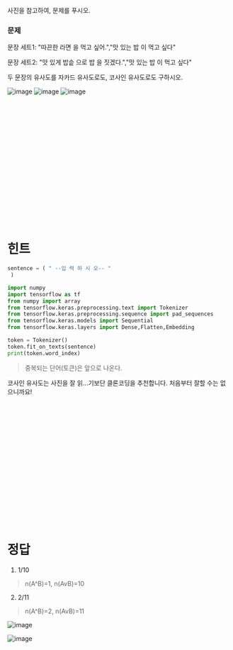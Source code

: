 사진을 참고하여, 문제를 푸시오.

### 문제
문장 세트1: "따끈한 라면 을 먹고 싶어.","맛 있는 밥 이 먹고 싶다"


문장 세트2: "맛 있게 밥솥 으로 밥 을 짓겠다.","맛 있는 밥 이 먹고 싶다"


두 문장의 유사도를 자카드 유사도로도, 코사인 유사도로도 구하시오.


![image](https://github.com/sejongsmarcle/2024_Winter_Ai_study/assets/128358741/c7d94319-10d3-4c05-88db-c01bdeaf65db)
![image](https://github.com/sejongsmarcle/2024_Winter_Ai_study/assets/128358741/10c7f79c-d9a9-4dae-81e7-8e642d5e8864)
![image](https://github.com/sejongsmarcle/2024_Winter_Ai_study/assets/128358741/bb924fe0-03c7-4032-8c16-15649c36cade)



<br/><br/>
<br/><br/>
<br/><br/>
<br/><br/>
<br/><br/>
<br/><br/>
<br/><br/>
<br/><br/>

# 힌트
```python
sentence = ( " --입 력 하 시 오-- "
 )

import numpy
import tensorflow as tf
from numpy import array
from tensorflow.keras.preprocessing.text import Tokenizer
from tensorflow.keras.preprocessing.sequence import pad_sequences
from tensorflow.keras.models import Sequential
from tensorflow.keras.layers import Dense,Flatten,Embedding

token = Tokenizer()
token.fit_on_texts(sentence)
print(token.word_index)

```
> 중복되는 단어(토큰)은 앞으로 나온다.


코사인 유사도는 사진을 잘 읽...기보단 클론코딩을 추천합니다. 처음부터 잘할 수는 없으니까요!

<br/><br/>
<br/><br/>
<br/><br/>
<br/><br/>
<br/><br/>
<br/><br/>
<br/><br/>
<br/><br/>

# 정답
1. 1/10 
> n(A^B)=1, n(AvB)=10 
2. 2/11  
> n(A^B)=2, n(AvB)=11

![image](https://github.com/sejongsmarcle/2024_Winter_Ai_study/assets/128358741/49e3aa93-b1ab-4b7c-934e-20d397d1ee1a)

![image](https://github.com/sejongsmarcle/2024_Winter_Ai_study/assets/128358741/5bc40067-24d1-4a65-b6e1-2e4fc3bda884)

